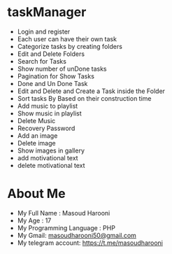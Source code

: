 # taskManager

- Login and register
- Each user can have their own task
- Categorize tasks by creating folders
- Edit and Delete Folders
- Search for Tasks
- Show number of unDone tasks
- Pagination for Show Tasks
- Done and Un Done Task
- Edit and Delete and Create a Task inside the Folder
- Sort tasks By Based on their construction time
- Add music to playlist
- Show music in playlist
- Delete Music
- Recovery Password
- Add an image
- Delete image
- Show images in gallery
- add motivational text
- delete motivational text

# About Me

- My Full Name : Masoud Harooni
- My Age : 17
- My Programming Language : PHP
- My Gmail: masoudharooni50@gmail.com
- My telegram account: https://t.me/masoudharooni
